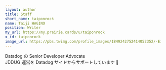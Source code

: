 ```yaml
---
layout: author
title: Staff
short_name: taiponrock
name: Taiji HAGINO
position: Writer
my_url: https://my.prairie.cards/u/taiponrock
x_id: taiponrock
image_url: https://pbs.twimg.com/profile_images/1849242752414052352/-EiVRnpf_400x400.jpg
---
```


Datadog の Senior Developer Advocate<br>
JDDUG 運営を Datadog サイドからサポートしています :dog:
